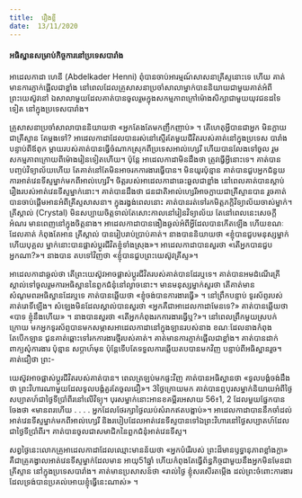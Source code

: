```yaml
---
title:  រឿងខ្លី
date:  13/11/2020
---
```


#### អធិស្ឋានសម្រាប់កិច្ចការនៅប្រទេសបារាំង

អាដេលកាដា ហេនី (Abdelkader Henni) ពុំបានចាប់អារម្មណ៍សាសនាគ្រីស្ទនោះទេ ហើយ គាត់មានការភ្ញាក់ផ្អើលជាខ្លាំង នៅពេលដែលគ្រូសាសនាប្រចាំសាលាម្នាក់បាននិយាយជាមួយគាត់អំពី ព្រះយេស៊ូវនៅ ឯសាលាមួយដែលគាត់បានចូលរួមក្នុងសកម្មភាពក្រៅម៉ោងសិក្សាជាមួយយុវជនដទៃទៀត នៅក្នុងប្រទេសបារាំង។

គ្រូសាសនាប្រចាំសាលាបាននិយាយថា «អ្នកតែងតែមកញឹកញាប់» ។ តើហេតុអ្វីបានជាអ្នក មិនក្លាយជាគ្រីស្ទាន តែម្តងទៅ? អាដេលកាដាដែលបានរស់នៅស្ទើរតែមួយជីវិតរបស់គាត់នៅក្នុងប្រទេស បារាំង បន្ទាប់ពីឪពុក ម្តាយរបស់គាត់បានធ្វើចំណាកស្រុកពីប្រទេសអាល់ហ្សេរី ហើយបានលែងទៅចូល រួមសកម្មភាពក្រោយពីម៉ោងរៀនទៀតហើយ។ ប៉ុន្តែ អាដេលកាដាមិនដឹងថា ត្រូវធ្វើអ្វីនោះទេ។ គាត់បាន បញ្ចប់វិទ្យាល័យហើយ តែគាត់នៅតែមិនអាចរកការងារធ្វើបាន។ មិនយូរប៉ុន្មាន គាត់បានជួបអ្នកជំនួយ ការអាត់វេនទីស្ទម្នាក់មកពីអាល់ហ្សេរី។ ចិត្តរបស់អាដេលកាដាឆេះឆួលជាខ្លាំង នៅពេលគាត់បានស្តាប់រឿងរបស់អាត់វេនទីស្ទម្នាក់នោះ។ គាត់បានដឹងថា ជនជាតិអាល់ហ្សេរីអាចក្លាយជាគ្រីស្ទានបាន រួចគាត់ បានចាប់ផ្តើមអានអំពីគ្រីស្ទសាសនា។ ក្នុងរង្វង់ពេលនោះ គាត់បានរត់ទៅរកមិត្តភក្តិវិទ្យាល័យចាស់ម្នាក់។ គ្រីស្តាល់ (Crystal) មិនសប្បាយចិត្តទាល់តែសោះកាលនៅរៀនវិទ្យាល័យ តែនៅពេលនេះសេចក្តីអំណរ មានពេញនៅក្នុងចិត្តនាង។ អាដេលកាដាបានងឿងឆ្ងល់អំពីអ្វីដែលបានកើតឡើង ហើយខណៈដែលគាត់ កំពុងតែអាន គ្រីស្តាល់ បានរៀបរាប់ប្រាប់គាត់។ នាងបាននិយាយថា «ខ្ញុំបានជួបមនុស្សម្នាក់ ហើយបុគ្គល ម្នាក់នោះបានផ្លាស់ប្តូរជីវិតខ្ញុំទាំងស្រុង»។ អាដេលកាដាបានសួរថា «តើអ្នកបានជួបអ្នកណា?»។ នាងបាន តបទៅវិញថា «ខ្ញុំបានជួបព្រះយេស៊ូវគ្រីស្ទ»។

អាដេលកាដាឆ្ងល់ថា តើព្រះយេស៊ូវអាចផ្លាស់ប្តូរជីវិតរបស់គាត់បានដែរឬទេ។ គាត់បានអមដំណើរគ្រីស្តាល់ទៅចូលរួមការអធិស្ឋាននៃពួកជំនុំនៅល្ងាចនោះ។ មានមនុស្សម្នាក់សួរថា តើគាត់មាន សំណូមពរអធិស្ឋានដែរឬទេ គាត់បានឆ្លើយថា «ខ្ញុំចង់បានការងារធ្វើ» ។ នៅព្រឹកបន្ទាប់ ទូរស័ព្ទរបស់ គាត់រោទិ៍ឡើង។ សំឡេងមិនដែលស្គាល់បានសួរថា «អ្នកគឺជាអាដេលកាដាមែនទេ?» គាត់បានឆ្លើយថា «បាទ ខ្ញុំនឹងហើយ» ។ នាងបានសួរថា «តើអ្នកកំពុងរកការងារធ្វើឬ?»។ នៅពេលព្រឹកមួយស្របក់ក្រោយ មកអ្នកទូរស័ព្ទបានមកសម្ភាសអាដេលកាដានៅក្នុងឡានរបស់នាង ខណៈដែលនាងកំពុងតែបើកឡាន ជូនគាត់ឆ្ពោះទៅរកការងារថ្មីរបស់គាត់។ គាត់មានការភ្ញាក់ផ្អើលជាខ្លាំង។ គាត់បានដាក់ពាក្យសុំការងារ ប៉ុន្មាន សប្តាហ៍មុន ប៉ុន្តែទើបតែទទួលការឆ្លើយតបបានមកវិញ បន្ទាប់ពីអធិស្ឋានរួច។ គាត់ជឿថា ព្រះ-

យេស៊ូវអាចផ្លាស់ប្តូរជីវិតរបស់គាត់បាន។ ពេលត្រឡប់មកផ្ទះវិញ គាត់បានអធិស្ឋានថា «ទូលបង្គំចង់ដឹង ថា ព្រះវិហារណាមួយដែលទូលបង្គំគួរតែចូលជឿ»។ 3ថ្ងៃក្រោយមក គាត់បានឮបុរសម្នាក់និយាយអំពីថ្ងៃ សប្បាតហ៍ជាថ្ងៃទីប្រាំពីរនៅលើវិទ្យុ។ បុរសម្នាក់នោះអានខគម្ពីរអេសាយ 56៖1, 2 ដែលមួយផ្នែកបាន ចែងថា «មានពរហើយ . . . . អ្នកដែលថែរក្សាថ្ងៃឈប់សំរាកឥតបង្អាប់»។ អាដេលកាដាបាននឹកចាំដល់ អាត់វេនទីស្ទម្នាក់មកពីអាល់ហ្សេរី និងរបៀបដែលអាត់វេនទីស្ទបានទៅឯព្រះវិហារនៅថ្ងៃសប្បាតហ៍ដែលជាថ្ងៃទីប្រាំពីរ។ គាត់បានចូលជាសមាជិកនៃពួកជំនុំអាត់វេនទីស្ទ។

សព្វថ្ងៃនេះលោកគ្រូអាដេលកាដាដែលឈ្មោះមានន័យថា «អ្នកបំរើរបស់ ព្រះដ៏មានឫទ្ធានុភាពខ្លាំងក្លា» គឺជាគ្រូគង្វាលអាត់វេនទីស្ទម្នាក់ដែលមាន អាយុ51ឆ្នាំ ហើយកំពុងតែធ្វើព័ន្ធកិច្ចជាមួយនឹងអ្នកមិនមែនជាគ្រីស្ទាន នៅក្នុងប្រទេសបារាំង។ គាត់មានប្រសាសន៍ថា «រាល់ថ្ងៃ ខ្ញុំសរសើរតម្កើង ដល់ព្រះចំពោះការងារដែលទ្រង់បានប្រគល់អោយខ្ញុំធ្វើនេះណាស់» ។